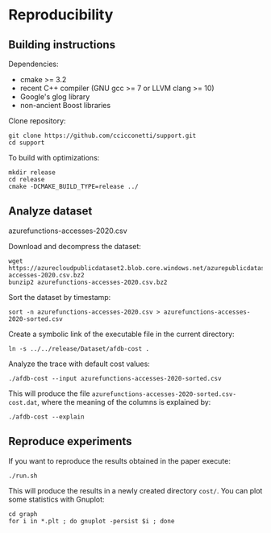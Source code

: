 # Reproducibility

## Building instructions

Dependencies:

- cmake >= 3.2
- recent C++ compiler (GNU gcc >= 7 or LLVM clang >= 10)
- Google's glog library
- non-ancient Boost libraries

Clone repository:

```
git clone https://github.com/ccicconetti/support.git
cd support
```

To build with optimizations:

```
mkdir release
cd release
cmake -DCMAKE_BUILD_TYPE=release ../
```

## Analyze dataset

azurefunctions-accesses-2020.csv

Download and decompress the dataset:

```
wget https://azurecloudpublicdataset2.blob.core.windows.net/azurepublicdatasetv2/azurefunctions_dataset2020/azurefunctions-accesses-2020.csv.bz2
bunzip2 azurefunctions-accesses-2020.csv.bz2
```

Sort the dataset by timestamp:

```
sort -n azurefunctions-accesses-2020.csv > azurefunctions-accesses-2020-sorted.csv
```

Create a symbolic link of the executable file in the current directory:

```
ln -s ../../release/Dataset/afdb-cost .
```

Analyze the trace with default cost values:

```
./afdb-cost --input azurefunctions-accesses-2020-sorted.csv
```

This will produce the file `azurefunctions-accesses-2020-sorted.csv-cost.dat`, where the meaning of the columns is explained by:

```
./afdb-cost --explain
```

## Reproduce experiments

If you want to reproduce the results obtained in the paper execute:

```
./run.sh
```

This will produce the results in a newly created directory `cost/`.
You can plot some statistics with Gnuplot:

```
cd graph
for i in *.plt ; do gnuplot -persist $i ; done
```
